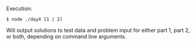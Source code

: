 Execution:

`
$ node ./dayX [1 | 2]
`  

Will output solutions to test data and problem input for either part 1, part 2, or both, depending on command line arguments.